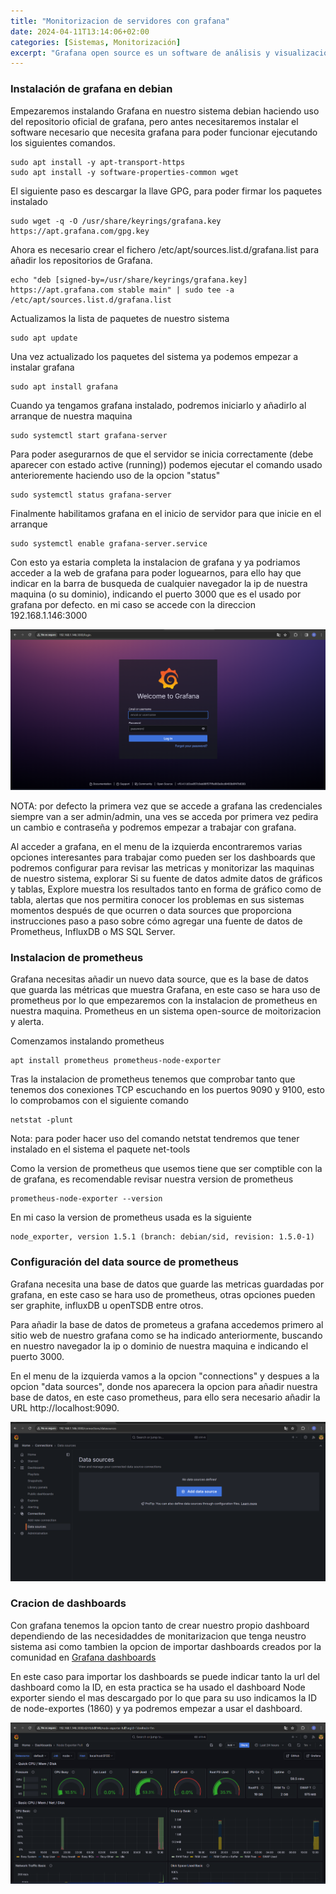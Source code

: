 ```yaml
---
title: "Monitorizacion de servidores con grafana"
date: 2024-04-11T13:14:06+02:00
categories: [Sistemas, Monitorización]
excerpt: "Grafana open source es un software de análisis y visualización de código abierto. Le permite consultar, visualizar, alertar y explorar sus métricas, registros y seguimientos sin importar dónde estén almacenados. Le proporciona herramientas para convertir los datos de su base de datos de series temporales (TSDB) en gráficos y visualizaciones interesantes."
---
```


### **Instalación de grafana en debian** ###

Empezaremos instalando Grafana en nuestro sistema debian haciendo uso del repositorio oficial de grafana, pero antes necesitaremos instalar el software necesario que necesita grafana para poder funcionar ejecutando los siguientes comandos.

~~~
sudo apt install -y apt-transport-https
sudo apt install -y software-properties-common wget
~~~

El siguiente paso es descargar la llave GPG, para poder firmar los paquetes instalado

~~~
sudo wget -q -O /usr/share/keyrings/grafana.key https://apt.grafana.com/gpg.key
~~~

Ahora es necesario crear el fichero /etc/apt/sources.list.d/grafana.list para añadir los repositorios de Grafana.

~~~
echo "deb [signed-by=/usr/share/keyrings/grafana.key] https://apt.grafana.com stable main" | sudo tee -a /etc/apt/sources.list.d/grafana.list
~~~

Actualizamos la lista de paquetes de nuestro sistema

~~~
sudo apt update
~~~

Una vez actualizado los paquetes del sistema ya podemos empezar a instalar grafana

~~~
sudo apt install grafana
~~~

Cuando ya tengamos grafana instalado, podremos iniciarlo y añadirlo al arranque de nuestra maquina

~~~
sudo systemctl start grafana-server
~~~

Para poder asegurarnos de que el servidor se inicia correctamente (debe aparecer con estado active (running)) podemos ejecutar el comando usado anterioremente haciendo uso de la opcion "status"

~~~
sudo systemctl status grafana-server
~~~

Finalmente habilitamos grafana en el inicio de servidor para que inicie en el arranque

~~~
sudo systemctl enable grafana-server.service
~~~

Con esto ya estaria completa la instalacion de grafana y ya podriamos acceder a la web de grafana para poder loguearnos, para ello hay que indicar en la barra de busqueda de cualquier navegador la ip de nuestra maquina (o su dominio), indicando el puerto 3000 que es el usado por grafana por defecto. en mi caso se accede con la direccion 192.168.1.146:3000

![Grafana login](\images\Grafana\grafana_login.png)

NOTA: por defecto la primera vez que se accede a grafana las credenciales siempre van a ser admin/admin, una ves se acceda por primera vez pedira un cambio e contraseña y podremos empezar a trabajar con grafana.

Al acceder a grafana, en el menu de la izquierda encontraremos varias opciones interesantes para trabajar como pueden ser los dashboards que podremos configurar para revisar las metricas y monitorizar las maquinas de nuestro sistema, explorar Si su fuente de datos admite datos de gráficos y tablas, Explore muestra los resultados tanto en forma de gráfico como de tabla, alertas que nos permitira conocer los problemas en sus sistemas momentos después de que ocurren o data sources que proporciona instrucciones paso a paso sobre cómo agregar una fuente de datos de Prometheus, InfluxDB o MS SQL Server.

### **Instalacion de prometheus** ###

Grafana necesitas añadir un nuevo data source, que es la base de datos que guarda las métricas que muestra Grafana, en este caso se hara uso de prometheus por lo que empezaremos con la instalacion de prometheus en nuestra maquina. Prometheus en un sistema open-source de moitorizacion y alerta.

Comenzamos instalando prometheus

~~~
apt install prometheus prometheus-node-exporter
~~~

Tras la instalacion de prometheus tenemos que comprobar tanto que tenemos dos conexiones TCP escuchando en los puertos 9090 y 9100, esto lo comprobamos con el siguiente comando

~~~
netstat -plunt
~~~

Nota: para poder hacer uso del comando netstat tendremos que tener instalado en el sistema el paquete net-tools

Como la version de prometheus que usemos tiene que ser comptible con la de grafana, es recomendable revisar nuestra version de prometheus

~~~
prometheus-node-exporter --version
~~~

En mi caso la version de prometheus usada es la siguiente

~~~
node_exporter, version 1.5.1 (branch: debian/sid, revision: 1.5.0-1)
~~~

### **Configuración del data source de prometheus** ###

Grafana necesita una base de datos que guarde las metricas guardadas por grafana, en este caso se hara uso de prometheus, otras opciones pueden ser graphite, influxDB u openTSDB entre otros.

Para añadir la base de datos de prometeus a grafana accedemos primero al sitio web de nuestro grafana como se ha indicado anteriormente, buscando en nuestro navegador la ip o dominio de nuestra maquina e indicando el puerto 3000.

En el menu de la izquierda vamos a la opcion "connections" y despues a la opcion "data sources", donde nos aparecera la opcion para añadir nuestra base de datos, en este caso prometheus, para ello sera necesario añadir la URL http://localhost:9090.

![Data source](\images\Grafana\data-source.png)

### **Cracion de dashboards** ###

Con grafana tenemos la opcion tanto de crear nuestro propio dashboard dependiendo de las necesidaddes de monitarizacion que tenga neustro sistema asi como tambien la opcion de importar dashboards creados por la comunidad en [Grafana dashboards](https://grafana.com/grafana/dashboards/)

En este caso para importar los dashboards se puede indicar tanto la url del dashboard como la ID, en esta practica se ha usado el dashboard Node exporter siendo el mas descargado por lo que para su uso indicamos la ID de node-exportes (1860) y ya podremos empezar a usar el dashboard.

![Dashboard](\images\Grafana\metrica.png)